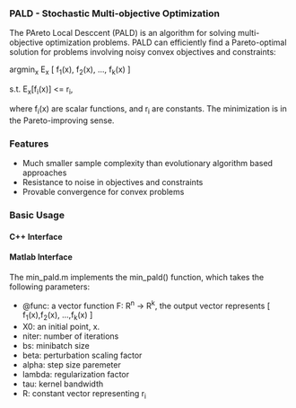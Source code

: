 ### PALD - Stochastic Multi-objective Optimization

The PAreto Local Desccent (PALD) is an algorithm for solving
multi-objective optimization problems. PALD can efficiently find a
Pareto-optimal solution for problems involving noisy convex objectives
and constraints:

argmin<sub>x</sub> E<sub>x</sub> [ f<sub>1</sub>(x),
f<sub>2</sub>(x), ..., f<sub>k</sub>(x) ]

s.t. E<sub>x</sub>[f<sub>i</sub>(x)] <= r<sub>i</sub>,

where f<sub>i</sub>(x) are scalar functions, and r<sub>i</sub> are constants.
The minimization is in the Pareto-improving sense.

### Features
* Much smaller sample complexity than evolutionary algorithm based
approaches
* Resistance to noise in objectives and constraints
* Provable convergence for convex problems

### Basic Usage

#### C++ Interface

#### Matlab Interface
The min\_pald.m implements the min\_pald() function, which takes the following parameters:
* @func: a vector function F: R<sup>n</sup> -> R<sup>k</sup>, the output vector represents [ f<sub>1</sub>(x),f<sub>2</sub>(x), ...,f<sub>k</sub>(x) ]
* X0: an initial point, x.
* niter: number of iterations
* bs: minibatch size
* beta: perturbation scaling factor
* alpha: step size paremeter
* lambda: regularization factor
* tau: kernel bandwidth
* R: constant vector representing r<sub>i</sub>
